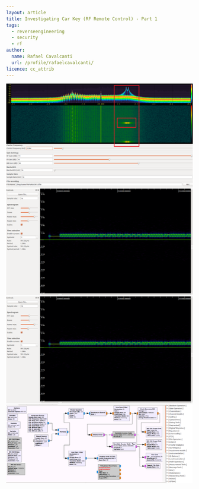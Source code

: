 ```yaml
---
layout: article
title: Investigating Car Key (RF Remote Control) - Part 1
tags:
  - reverseengineering
  - security
  - rf
author:
  name: Rafael Cavalcanti
  url: /profile/rafaelcavalcanti/
licence: cc_attrib
---
```


<img src="/images/posts/00006-A.png" />

<img src="/images/posts/00006-B.png" />

<img src="/images/posts/00006-B.png" />

<img src="/images/posts/00006-D.png" />